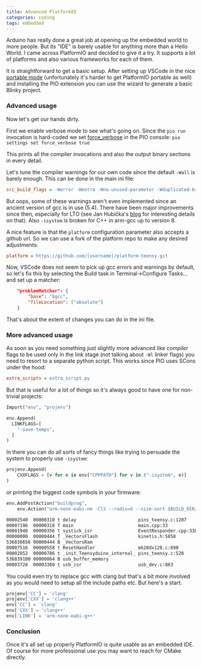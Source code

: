 ```yaml
---
title: Advanced PlatformIO
categories: coding
tags: embedded
---
```


Arduino has really done a great job at opening up the embedded world to more people.
But its "IDE" is barely usable for anything more than a Hello World.
I came across PlatformIO and decided to give it a try. It supports a lot of platforms and also various frameworks for each of them.

It is straightforward to get a basic setup.
After setting up VSCode in the nice [portable mode](https://code.visualstudio.com/docs/editor/portable) (unfortunately it's harder to get PlatformIO portable as well) and installing the PIO extension you can use the wizard to generate a basic Blinky project.

### Advanced usage

Now let's get our hands dirty.

First we enable verbose mode to see what's going on.
Since the `pio run` invocation is hard-coded we set [force_verbose](http://docs.platformio.org/en/latest/userguide/cmd_settings.html#setting-force-verbose) in the PIO console:
`pio settings set force_verbose true`

This prints all the compiler invocations and also the output binary sections in every detail.

Let's tune the compiler warnings for our own code since the default `-Wall` is barely enough. This can be done in the main ini file:

```ini
src_build_flags = -Werror -Wextra -Wno-unused-parameter -Wduplicated-branches -Wduplicated-cond -Wlogical-op -Wnull-dereference -Wconversion -Wfloat-conversion -Wsign-conversion -Wshadow -Wsuggest-final-types
```

But oops, some of these warnings aren't even implemented since an ancient version of gcc is in use (5.4).
There have been major improvements since then, especially for LTO (see Jan Hubička's [blog](https://hubicka.blogspot.com/2018/12/firefox-64-built-with-gcc-and-clang.html?showComment=1545127908297#c7585538255098898297) for interesting details on that).
Also `-isystem` is broken for C++ in arm-gcc up to version 8.

A nice feature is that the `platform` configuration parameter also accepts a github url.
So we can use a fork of the platform repo to make any desired adjustments:

```ini
platform = https://github.com/[username]/platform-teensy.git
```

Now, VSCode does not seem to pick up gcc errors and warnings by default, so let's fix this by selecting the Build task in Terminal->Configure Tasks... and set up a matcher:
```json
	"problemMatcher": {
		"base": "$gcc",
		"fileLocation": ["absolute"]
	}
```

That's about the extent of changes you can do in the ini file.

### More advanced usage

As soon as you need something just slightly more advanced like *compiler* flags to be used only in the link stage (not talking about `-Wl` linker flags) you need to resort to a separate python script. This works since PIO uses SCons under the hood:
```ini
extra_scripts = extra_script.py
```

But that is useful for a lot of things so it's always good to have one for non-trivial projects:

```py
Import("env", "projenv")

env.Append(
  LINKFLAGS=[
    "-save-temps",
  ]
)
```

In there you can do all sorts of fancy things like trying to persuade the system to properly use `-isystem`:

```py
projenv.Append(
    CXXFLAGS = [v for e in env["CPPPATH"] for v in ("-isystem", e)]
)
```

or printing the biggest code symbols in your firmware:
```py
env.AddPostAction("buildprog",
    env.Action("arm-none-eabi-nm -ClS --radix=d --size-sort $BUILD_DIR/${PROGNAME}.elf | tail -n10"))
```
```sh
00002540  00000310 t delay                       pins_teensy.c:1207
00007196  00000318 T main                        main.cpp:33
00001940  00000356 t systick_isr                 EventResponder.cpp:338
00000000  00000444 T _VectorsFlash               kinetis.h:5858
536838656 00000444 B _VectorsRam
00007516  00000558 t ResetHandler                mk20dx128.c:690
00002852  00000786 t _init_Teensyduino_internal_ pins_teensy.c:520
536839100 00000864 B usb_buffer_memory
00003728  00003380 t usb_isr                     usb_dev.c:863
```

You could even try to replace gcc with clang but that's a bit more involved as you would need to setup all the include paths etc.
But here's a start:

```py
projenv['CC'] = 'clang'
projenv['CXX'] = 'clang++'
env['CC'] = 'clang'
env['CXX'] = 'clang++'
env['LINK'] = 'arm-none-eabi-g++'
```

### Conclusion

Once it's all set up properly PlatformIO is quite usable as an embedded IDE.
Of course for more professional use you may want to reach for CMake directly.